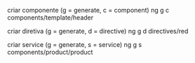 criar componente (g = generate, c = component)
    ng g c components/template/header

criar diretiva (g = generate, d = directive)
    ng g d directives/red

criar service (g = generate, s = service)
    ng g s components/product/product